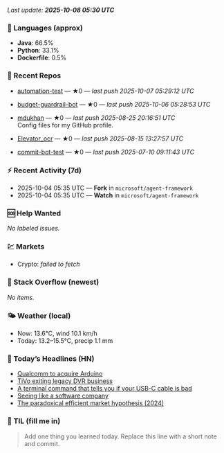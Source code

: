 

<!-- DAILY-SECTION:START -->
_Last update: **2025-10-08 05:30 UTC**_


### 🧪 Languages (approx)
- **Java**: 66.5%
- **Python**: 33.1%
- **Dockerfile**: 0.5%

### 🔧 Recent Repos
- [automation-test](https://github.com/mdukhan/automation-test) — ★0 — _last push 2025-10-07 05:29:12 UTC_  
  
- [budget-guardrail-bot](https://github.com/mdukhan/budget-guardrail-bot) — ★0 — _last push 2025-10-06 05:28:53 UTC_  
  
- [mdukhan](https://github.com/mdukhan/mdukhan) — ★0 — _last push 2025-08-25 20:16:51 UTC_  
  Config files for my GitHub profile.
- [Elevator_ocr](https://github.com/mdukhan/Elevator_ocr) — ★0 — _last push 2025-08-15 13:27:57 UTC_  
  
- [commit-bot-test](https://github.com/mdukhan/commit-bot-test) — ★0 — _last push 2025-07-10 09:11:43 UTC_  
  

### ⚡ Recent Activity (7d)
- 2025-10-04 05:35 UTC — **Fork** in `microsoft/agent-framework`
- 2025-10-04 05:35 UTC — **Watch** in `microsoft/agent-framework`

### 🆘 Help Wanted
_No labeled issues._

### 💹 Markets
- Crypto: _failed to fetch_

### 🧩 Stack Overflow (newest)
_No items._

### 🌤️ Weather (local)
- Now: 13.6°C, wind 10.1 km/h
- Today: 13.2–15.5°C, precip 1.1 mm

### 📰 Today’s Headlines (HN)
- [Qualcomm to acquire Arduino](https://blog.google/technology/google-deepmind/gemini-computer-use-model/)
- [TiVo exiting legacy DVR business](https://www.qualcomm.com/news/releases/2025/10/qualcomm-to-acquire-arduino-accelerating-developers--access-to-i)
- [A terminal command that tells you if your USB-C cable is bad](https://www.mediaplaynews.com/tivo-exiting-legacy-dvr-business/)
- [Seeing like a software company](https://kau.sh/blog/usbi/)
- [The paradoxical efficient market hypothesis (2024)](https://www.seangoedecke.com/seeing-like-a-software-company/)

### 🧠 TIL (fill me in)
> Add one thing you learned today. Replace this line with a short note and commit.

<!-- DAILY-SECTION:END -->

